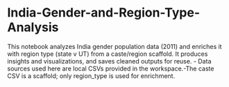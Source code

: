 # India-Gender-and-Region-Type-Analysis
This notebook analyzes India gender population data (2011) and enriches it with region type (state v UT) from a caste/region scaffold. It produces insights and visualizations, and saves cleaned outputs for reuse.  - Data sources used here are local CSVs provided in the workspace.-The caste CSV is a scaffold; only region_type is used for enrichment.
